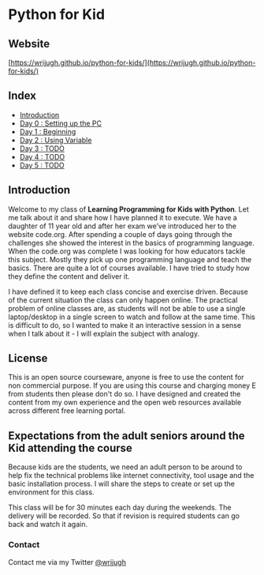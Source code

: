 # Python for Kid

## Website

[https://wrijugh.github.io/python-for-kids/](https://wrijugh.github.io/python-for-kids/)

## Index

- [Introduction](#introduction)
- [Day 0 : Setting up the PC](00-day0.md)
- [Day 1 : Beginning](01-day1.md)
- [Day 2 : Using Variable](02-day02.md)
- [Day 3 : TODO](04-day03.md)
- [Day 4 : TODO](04-day04.md)
- [Day 5 : TODO](05-day05.md)

## Introduction

Welcome to my class of **Learning Programming for Kids with Python**.  Let me talk about it and share how I have planned it to execute. We have a daughter of 11 year old and after her exam we’ve introduced her to the website code.org. After spending a couple of days going through the challenges she showed the interest in the basics of programming language. When the code.org was complete I was looking for how educators tackle this subject. Mostly they pick up one programming language and teach the basics. There are quite a lot of courses available. I have tried to study how they define the content and deliver it.

I have defined it to keep each class concise  and exercise driven. Because of the current situation the class can only happen online. The practical problem of online classes are, as students will not be able to use a single laptop/desktop in a single screen to watch and follow at the same time. This is difficult to do, so I wanted to make it an interactive session in a sense when I talk about it - I will explain the subject with analogy.

## License

This is an open source courseware,  anyone is free to use the content for non commercial purpose.  If you are  using this course and charging money E from students then please don't do so.  I have designed and  created the content from my own experience and the open web resources available across different free learning portal.

## Expectations from the adult seniors around the Kid attending the course

Because kids are the students, we need an adult person to be around to help fix the technical problems like internet connectivity, tool usage and the basic installation process. I will share the steps to create or set up the environment for this class.

This class will be for 30 minutes each day during the weekends. The delivery will be recorded. So that if revision is required students can go back and watch it again.

### Contact

Contact me via my Twitter [@wrijugh](https://twitter.com/wrijugh)

